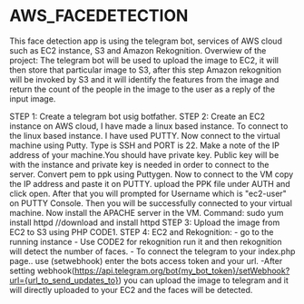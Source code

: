 # AWS_FACEDETECTION
This face detection app is using the telegram bot, services of AWS cloud such as EC2 instance, S3 and Amazon Rekognition. Overwiew of the project: The telegram bot will be used to upload the image to EC2, it will then store that particular image to S3, after this step Amazon rekognition will be invoked by S3 and it will identify the features from the image and return the count of the people in the image to the user as a reply of the input image.


STEP 1: Create a telegram bot usig botfather.
STEP 2: Create an EC2 instance on AWS cloud, I have made a linux based instance. To connect to the linux based instance. I have used PUTTY.
	Now connect to the virtual machine using Putty. Type is SSH and PORT is 22. Make a note of the IP address of your machine.You should have private key. 
	Public key will be with the instance and private key is needed in order to connect to the server. Convert pem to ppk using Puttygen.
	Now to connect to the VM copy the IP address and paste it on PUTTY. upload the PPK file under AUTH and click open.
	After that you will prompted for Username which is "ec2-user" on PUTTY Console. Then you will be successfully connected to your virtual machine.
	Now install the APACHE server in the VM. Command:
	sudo yum install httpd 		//download and install httpd
STEP 3: Upload the image from EC2 to S3 using PHP CODE1.
STEP 4: EC2 and Rekognition:
	- go to the running instance
	- Use CODE2 for rekognition run it and then rekognition will detect the number of faces.
	- To connect the telegram to your index.php page.. use (setwebhook) enter the bots access token and your url.
	-After setting webhook(https://api.telegram.org/bot{my_bot_token}/setWebhook?url={url_to_send_updates_to}) you can upload the image to telegram and it will directly uploaded to your EC2 and the faces will be detected.

